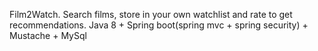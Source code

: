 Film2Watch. Search films, store in your own watchlist and rate to get recommendations.
Java 8 + Spring boot(spring mvc + spring security) + Mustache + MySql
